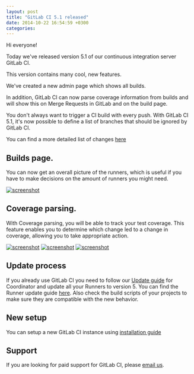```yaml
---
layout: post
title: "GitLab CI 5.1 released"
date: 2014-10-22 16:54:59 +0300
categories: 
---
```


Hi everyone!

Today we've released version 5.1 of our continuous integration server GitLab CI.

This version contains many cool, new features.

We've created a new admin page which shows all builds.

In addition, GitLab CI can now parse coverage information from builds and will show this on Merge Requests in GitLab and on the build page.

You don't always want to trigger a CI build with every push. With GitLab CI 5.1, it's now possible to define a list of branches that should be ignored by GitLab CI.

<!--more-->

You can find a more detailed list of changes [here](https://gitlab.com/gitlab-org/gitlab-ci/blob/5-1-stable/CHANGELOG)

## Builds page.

You can now get an overall picture of the runners, which is useful if you have to make decisions on the amount of runners you might need.

[![screenshot](/images/ci_5_1/builds_page.png)](/images/ci_5_1/builds_page.png)

## Coverage parsing.

With Coverage parsing, you will be able to track your test coverage. This feature enables you to determine which change led to a change in coverage, allowing you to take appropriate action.

[![screenshot](/images/ci_5_1/coverage_index.png)](/images/ci_5_1/coverage_index.png)
[![screenshot](/images/ci_5_1/coverage_show.png)](/images/ci_5_1/coverage_show.png)
[![screenshot](/images/ci_5_1/setting_coverage_parsing.png)](/images/ci_5_1/setting_coverage_parsing.png)

## Update process

If you already use GitLab CI you need to follow our [Update guide](https://gitlab.com/gitlab-org/gitlab-ci/blob/master/doc/update/5.0-to-5.1.md) for Coordinator and update all your Runners to version 5.
You can find the Runner update guide [here](https://gitlab.com/gitlab-org/gitlab-ci-runner/blob/master/doc/update-from-v4-to-v5.md). Also check the build scripts of your projects to make sure they are compatible with the new behavior.

## New setup

You can setup a new GitLab CI instance using [installation guide](https://gitlab.com/gitlab-org/gitlab-ci/blob/master/doc/install/installation.md)

## Support

If you are looking for paid support for GitLab CI, please <a href="mailto:sales@gitlab.com">email us</a>.
